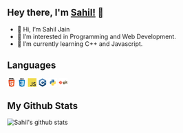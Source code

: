 ## Hey there, I'm [Sahil!](https://sahiljain.netlify.app) 👋
- 👋 Hi, I’m Sahil Jain
- 👀 I’m interested in Programming and Web Development.
- 🌱 I’m currently learning C++ and Javascript.

## Languages
<code><img height="20" src="https://raw.githubusercontent.com/github/explore/master/topics/html/html.png"/></code>
<code><img height="20" src="https://raw.githubusercontent.com/github/explore/master/topics/css/css.png"/></code>
<code><img height="20" src="https://raw.githubusercontent.com/github/explore/master/topics/javascript/javascript.png"/></code>
<code><img height="20" src="https://raw.githubusercontent.com/github/explore/180320cffc25f4ed1bbdfd33d4db3a66eeeeb358/topics/cpp/cpp.png"/></code>
<code><img height="20" src="https://raw.githubusercontent.com/github/explore/80688e429a7d4ef2fca1e82350fe8e3517d3494d/topics/python/python.png"/></code>
<code><img height="20" src="https://raw.githubusercontent.com/github/explore/80688e429a7d4ef2fca1e82350fe8e3517d3494d/topics/git/git.png"/></code>


## My Github Stats

![Sahil's github stats](https://github-readme-stats.vercel.app/api?username=imsahiljain&show_icons=true)
